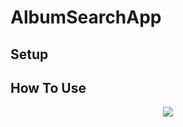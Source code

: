 # AlbumSearchApp
## Setup
## How To Use
<p align="center"><img src="./tutorial_resources/memory_game_play.gif" /></p>

